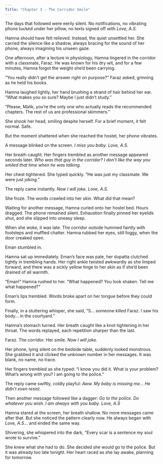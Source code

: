 ```yaml
---
Title: "Chapter 3 - The Corridor Smile"
---
```


The days that followed were eerily silent. No notifications, no vibrating phone tucked under her pillow, no texts signed off with *Love, A.S.*

Hamna should have felt relieved. Instead, the quiet unsettled her. She carried the silence like a shadow, always bracing for the sound of her phone, always imagining his unseen gaze.

One afternoon, after a lecture in physiology, Hamna lingered in the corridor with a classmate, Faraz. He was known for his dry wit, and for a few minutes, Hamna forgot the weight she’d been carrying.

“You really didn’t get the answer right on purpose?” Faraz asked, grinning as he held his books.

Hamna laughed lightly, her hand brushing a strand of hair behind her ear. “What makes you so sure? Maybe I just didn’t study.”

“Please, Malik, you’re the only one who actually reads the recommended chapters. The rest of us are professional skimmers.”

She shook her head, smiling despite herself. For a brief moment, it felt normal. Safe.

But the moment shattered when she reached the hostel, her phone vibrates.

A message blinked on the screen.
*I miss you baby. Love, A.S.*

Her breath caught. Her fingers trembled as another message appeared seconds later.
*Who was that guy in the corridor? I don’t like the way you smiled that time when he was talking.*

Her chest tightened. She typed quickly.
“He was just my classmate. We were just joking.”

The reply came instantly.
*Now I will joke. Love, A.S.*

She froze. The words crawled into her skin. What did that mean?

Waiting for another message, Hamna curled onto her hostel bed. Hours dragged. The phone remained silent. Exhaustion finally pinned her eyelids shut, and she slipped into uneasy sleep.

When she woke, it was late. The corridor outside hummed faintly with footsteps and muffled chatter. Hamna rubbed her eyes, still foggy, when the door creaked open.

Eman stumbled in.

Hamna sat up immediately. Eman’s face was pale, her dupatta clutched tightly in trembling hands. Her right ankle twisted awkwardly as she limped forward, and there was a sickly yellow tinge to her skin as if she’d been drained of all warmth.

“Eman!” Hamna rushed to her. “What happened? You look shaken. Tell me what happened?”

Eman’s lips trembled. Words broke apart on her tongue before they could form.

Finally, in a stuttering whisper, she said, “S... someone killed Faraz. I saw his body... in the courtyard.”

Hamna’s stomach turned. Her breath caught like a knot tightening in her throat. The words replayed, each repetition sharper than the last.

Faraz.
The corridor.
Her smile.
*Now I will joke.*

Her phone, lying silent on the bedside table, suddenly looked monstrous. She grabbed it and clicked the unknown number in her messages. It was blank, no name, no trace.

Her fingers trembled as she typed:
“I know you did it. What is your problem? What’s wrong with you? I am going to the police.”

The reply came swiftly, coldly playful:
*Aww. My baby is missing me… He didn’t even resist.*

Then another message followed like a dagger:
*Go to the police. Do whatever you wish. I am always with you baby. Love, A.S*

Hamna stared at the screen, her breath shallow. No more messages came after that. But she noticed the pattern clearly now. He always began with *Love, A.S*... and ended the same way.

Shivering, she whispered into the dark, “Every scar is a sentence my soul wrote to survive.”

She knew what she had to do. She decided she would go to the police. But it was already too late tonight. Her heart raced as she lay awake, planning for tomorrow.